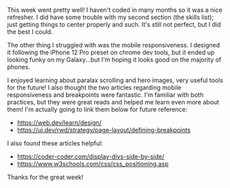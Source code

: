 This week went pretty well! I haven't coded in many months so it was a nice refresher. I did have some trouble with my second section (the skills list); just getting things to center properly and such. It's still not perfect, but I did the best I could. 

The other thing I struggled with was the mobile responsiveness. I designed it following the iPhone 12 Pro preset on chrome dev tools, but it ended up looking funky on my Galaxy...but I'm hoping it looks good on the majority of phones. 

I enjoyed learning about paralax scrolling and hero images, very useful tools for the future! I also thought the two articles regarding mobile responsiveness and breakpoints were fantastic. I'm familiar with both practices, but they were great reads and helped me learn even more about them! I'm actually going to link them below for future reference: 
- https://web.dev/learn/design/
- https://ui.dev/rwd/strategy/page-layout/defining-breakpoints

I also found these articles helpful: 
- https://coder-coder.com/display-divs-side-by-side/
- https://www.w3schools.com/css/css_positioning.asp

Thanks for the great week! 